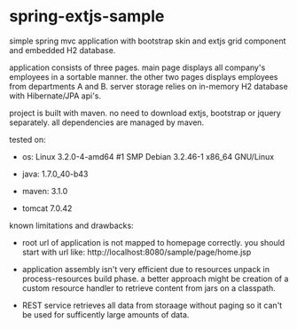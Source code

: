 spring-extjs-sample
===================

simple spring mvc application with bootstrap skin and extjs grid component and embedded H2 database.

application consists of three pages.
main page displays all company's employees in a sortable manner.
the other two pages displays employees from departments A and B.
server storage relies on in-memory H2 database with Hibernate/JPA api's.

project is built with maven.
no need to download extjs, bootstrap or jquery separately. all dependencies are managed by maven.



tested on:

- os: Linux 3.2.0-4-amd64 #1 SMP Debian 3.2.46-1 x86_64 GNU/Linux

- java: 1.7.0_40-b43

- maven: 3.1.0

- tomcat 7.0.42



known limitations and drawbacks:

- root url of application is not mapped to homepage correctly. you should start with url like: http://localhost:8080/sample/page/home.jsp

- application assembly isn't very efficient due to resources unpack in process-resources build phase. a better approach might be creation of a custom resource handler to retrieve content from jars on a classpath.

- REST service retrieves all data from storaage without paging so it can't be used for sufficently large amounts of data.
